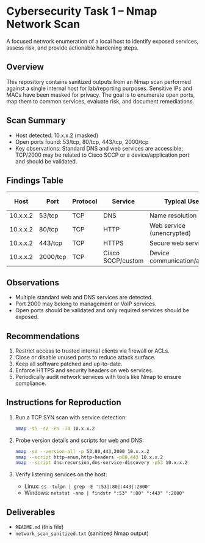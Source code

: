 # Cybersecurity Task 1 – Nmap Network Scan

A focused network enumeration of a local host to identify exposed services, assess risk, and provide actionable hardening steps.

## Overview

This repository contains sanitized outputs from an Nmap scan performed against a single internal host for lab/reporting purposes. Sensitive IPs and MACs have been masked for privacy. The goal is to enumerate open ports, map them to common services, evaluate risk, and document remediations.

## Scan Summary

* Host detected: 10.x.x.2 (masked)
* Open ports found: 53/tcp, 80/tcp, 443/tcp, 2000/tcp
* Key observations: Standard DNS and web services are accessible; TCP/2000 may be related to Cisco SCCP or a device/application port and should be validated.

## Findings Table

| Host     | Port     | Protocol | Service           | Typical Use                | Risk Level |
| -------- | -------- | -------- | ----------------- | -------------------------- | ---------- |
| 10.x.x.2 | 53/tcp   | TCP      | DNS               | Name resolution            | Medium     |
| 10.x.x.2 | 80/tcp   | TCP      | HTTP              | Web service (unencrypted)  | Medium     |
| 10.x.x.2 | 443/tcp  | TCP      | HTTPS             | Secure web service         | Low        |
| 10.x.x.2 | 2000/tcp | TCP      | Cisco SCCP/custom | Device communication/admin | Medium     |

## Observations

* Multiple standard web and DNS services are detected.
* Port 2000 may belong to management or VoIP services.
* Open ports should be validated and only required services should be exposed.

## Recommendations

1. Restrict access to trusted internal clients via firewall or ACLs.
2. Close or disable unused ports to reduce attack surface.
3. Keep all software patched and up-to-date.
4. Enforce HTTPS and security headers on web services.
5. Periodically audit network services with tools like Nmap to ensure compliance.

## Instructions for Reproduction

1. Run a TCP SYN scan with service detection:

   ```bash
   nmap -sS -sV -Pn -T4 10.x.x.2
   ```
2. Probe version details and scripts for web and DNS:

   ```bash
   nmap -sV --version-all -p 53,80,443,2000 10.x.x.2
   nmap --script http-enum,http-headers -p80,443 10.x.x.2
   nmap --script dns-recursion,dns-service-discovery -p53 10.x.x.2
   ```
3. Verify listening services on the host:

   * Linux: `ss -tulpn | grep -E ':53|:80|:443|:2000'`
   * Windows: `netstat -ano | findstr ":53" ":80" ":443" ":2000"`

## Deliverables

* `README.md` (this file)
* `network_scan_sanitized.txt` (sanitized Nmap output)


